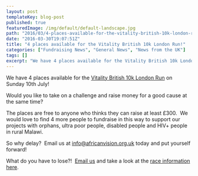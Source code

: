 ```yaml
---
layout: post
templateKey: blog-post
published: true
featuredImage: /img/default/default-landscape.jpg
path: "2016/03/4-places-available-for-the-vitality-british-10k-london-run"
date: "2016-03-30T19:07:51Z"
title: "4 places available for the Vitality British 10k London Run!"
categories: ["Fundraising News", "General News", "News from the UK"]
tags: []
excerpt: "We have 4 places available for the Vitality British 10k London Run on Sunday 10th July!Would you li..."
---
```


We have 4 places available for the [Vitality British 10k London Run](https://www.thebritish10klondon.co.uk/) on Sunday 10th July!

Would you like to take on a challenge and raise money for a good cause at the same time?

The places are free to anyone who thinks they can raise at least £300.  We would love to find 4 more people to fundraise in this way to support our projects with orphans, ultra poor people, disabled people and HIV+ people in rural Malawi.

So why delay?  Email us at [info@africanvision.org.uk](mailto:info@africanvision.org.uk) today and put yourself forward!

What do you have to lose?!  [Email us](mailto:info@africanvision.org.uk) and take a look at the [race information here](https://www.thebritish10klondon.co.uk/15/race-information).
